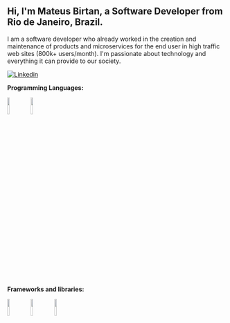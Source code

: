 ## Hi, I'm Mateus Birtan, a Software Developer from Rio de Janeiro, Brazil.

I am a software developer who already worked in the creation and maintenance of products and microservices for the end user in high traffic web sites (800k+ users/month). I'm passionate about technology and everything it can provide to our society.

[![Linkedin](https://img.shields.io/badge/-LinkedIn-blue?style=flat&logo=Linkedin&logoColor=white)](https://https://www.linkedin.com/in/mateus-birtan-16440a135/)

**Programming Languages:**
<p>
  <code><img width="10%" src="https://www.vectorlogo.zone/logos/javascript/javascript-horizontal.svg"></code>
  <code><img width="10%" src="https://www.vectorlogo.zone/logos/typescriptlang/typescriptlang-ar21.svg"></code>
</p>
<br/>

**Frameworks and libraries:**

<code><img width="10%" src="https://www.vectorlogo.zone/logos/reactjs/reactjs-ar21.svg"></code>
<code><img width="10%" src="https://www.vectorlogo.zone/logos/nodejs/nodejs-ar21.svg"></code>
<code><img width="10%" src="https://www.vectorlogo.zone/logos/docker/docker-ar21.svg"></code>
